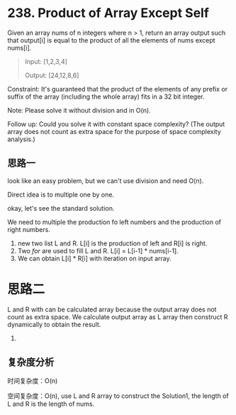 # 238. Product of Array Except Self

Given an array nums of n integers where n > 1, 
return an array output such that output[i] is equal to the product of all the elements of nums except nums[i].

> Input:  [1,2,3,4] 
>
>Output: [24,12,8,6]

Constraint: It's guaranteed that the product of the elements of any prefix or suffix of the array (including the whole array) fits in a 32 bit integer.

Note: Please solve it without division and in O(n).

Follow up:
Could you solve it with constant space complexity? (The output array does not count as extra space for the purpose of space complexity analysis.)

## 思路一
look like an easy problem, but we can't use division and need O(n).

Direct idea is to multiple one by one.

okay, let's see the standard solution.

We need to multiple the production fo left numbers and the production of right numbers.

1. new two list L and R. L[i] is the production of left and R[i] is right.
2. Two *for* are used to fill L and R. L[i] = L[i-1] * nums[i-1].
3. We can obtain L[i] * R[i] with iteration on input array.

# 思路二
L and R with can be calculated array because the output array does not count as extra space.
We calculate output array as L array then construct R dynamically to obtain the result.

1. 


## 复杂度分析
时间复杂度：O(n)

空间复杂度：O(n), use L and R array to construct the Solution1, the length of L and R is the length of nums.



